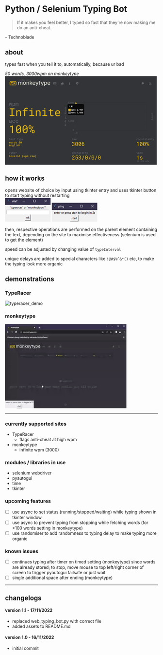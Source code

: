 # Python / Selenium Typing Bot

> If it makes you feel better, I typed so fast that they're now making me do an anti-cheat.

\- Technoblade

## about

types fast when you tell it to, automatically, because ur bad

_50 words, 3000wpm on monkeytype_\
<img src="assets/3000wpm.png" alt="3000wpm" width="500"/>

## how it works

opens website of choice by input using tkinter entry and uses tkinter button to start typing without restarting\
<img src="assets/site.png" alt="tkinter_site_entry" width="150"/> <img src="assets/ping.png" alt="tkinter_ping" width="150"/>

then, respective operations are performed on the parent element containing the text, depending on the site to maximise effectiveness (selenium is used to get the element)

speed can be adjusted by changing value of `typeInterval`

unique delays are added to special characters like `!@#$%^&*()` etc, to make the typing look more organic

## demonstrations

### TypeRacer

<img src="assets/typeracer_demo.gif" alt="typeracer_demo" width="400"/>

### monkeytype
<img src="assets/monkeytype_demo.gif" alt="monkeytype_demo" width="400"/>

---

### currently supported sites

- TypeRacer
  - flags anti-cheat at high wpm
- monkeytype
  - infinite wpm (3000)

### modules / libraries in use

- selenium webdriver
- pyautogui
- time
- tkinter

### upcoming features

- [ ] use async to set status (running/stopped/waiting) while typing shown in tkinter window
- [ ] use async to prevent typing from stopping while fetching words (for >100 words setting in monkeytype)
- [ ] use randomiser to add randomness to typing delay to make typing more organic

### known issues

- [ ] continues typing after timer on timed setting (monkeytype) since words are already stored; to stop, move mouse to top left/right corner of screen to trigger pyautogui failsafe or just wait
- [ ] single additional space after ending (monkeytype)

---

## changelogs

#### version 1.1 - 17/11/2022

- replaced web_typing_bot.py with correct file
- added assets to README.md

#### version 1.0 - 16/11/2022

- initial commit
